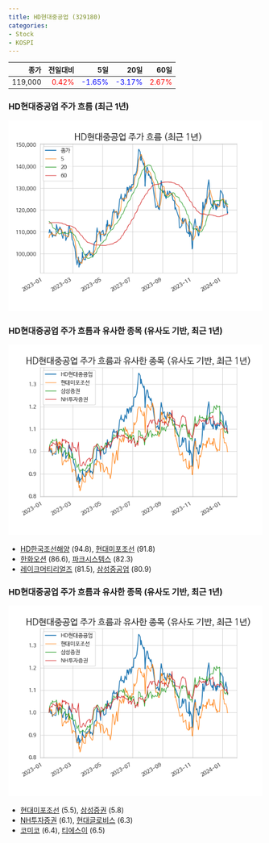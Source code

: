 ```yaml
---
title: HD현대중공업 (329180)
categories:
- Stock
- KOSPI
---
```


|종가|전일대비|5일|20일|60일|
|---:|-------:|--:|---:|---:|
|119,000|<span style="color: red">0.42%</span>|<span style="color: blue">-1.65%</span>|<span style="color: blue">-3.17%</span>|<span style="color: red">2.67%</span>|

<!-- more -->
### HD현대중공업 주가 흐름 (최근 1년)
![329180](/assets/images/stock/329180.png)


### HD현대중공업 주가 흐름과 유사한 종목 (유사도 기반, 최근 1년)
![329180](/assets/images/stock/329180_sim.png)

- [HD한국조선해양](/009540/) (94.8), [현대미포조선](/010620/) (91.8)
- [한화오션](/042660/) (86.6), [파크시스템스](/140860/) (82.3)
- [레이크머티리얼즈](/281740/) (81.5), [삼성중공업](/010140/) (80.9)


### HD현대중공업 주가 흐름과 유사한 종목 (유사도 기반, 최근 1년)
![329180](/assets/images/stock/329180_sim.png)

- [현대미포조선](/010620/) (5.5), [삼성증권](/016360/) (5.8)
- [NH투자증권](/005940/) (6.1), [현대글로비스](/086280/) (6.3)
- [코미코](/183300/) (6.4), [티에스이](/131290/) (6.5)